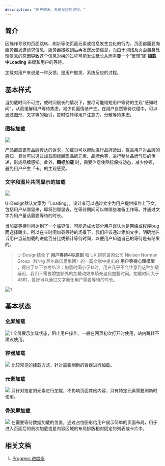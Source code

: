 ```yaml
---
description: "用户触发、系统反应的过程。"
---
```


## 简介
因操作导致的页面跳转、刷新等使页面元素或信息发生变化的行为，页面都需要向服务器发送请求信息，服务器接收到后再发送反馈信息，而由于网络及页面自身处理信息的原因导致这个信息对换的过程可能发生延长从而需要一个“反馈”即 **加载中Loading** 来缓和用户的等待。

加载对用户来说是一种反馈，是用户触发、系统反应的过程。



## 基本样式
当加载时间不可控，或时间很长的情况下，要尽可能缩短用户等待的主观“感知时间”，从而缓解用户等待焦虑，减少负面情绪产生。在用户自然等待过程中，可以通过图形、文字等的吸引，暂时性转移用户注意力，分散等待焦虑。

### 图标加载
![](https://www-s.ucloud.cn/2022/08/31c5cd0d60178682a7ab35f1f029c492_1660736150954.png)

产品都应该有品牌传达的诉求，加载页可以帮助进行品牌透出，提高用户对品牌的感知。具体可以通过加载图标展现品牌元素、品牌色等，进行整体品牌气质的传递，形成品牌感知。此外，**图标加载** 时，需要注意使图标保持动态，减少停顿，避免用户产生「卡」的主观感受。


### 文字和图片共同显示的加载

![](https://www-s.ucloud.cn/2022/08/453f2ad2c0846f48fee1a5661559e302_1660736150956.png)

U-Design默认文案为「Loading」。设计者可以通过文字为用户提供操作上下文。包括用户从哪里来，即将到哪里去，在等待期间可以做哪些准备工作等。并通过文字为用户量话需要等待的时长。

当加载等待时间达到了一个临界值，可能造成大部分用户误认为是网络或程序bug而选择跳出。所以在长时间加载等待的场景下，我们应该通过添加文字，明确地告诉用户当前加载的进度百分比或预计等待时间，以便用户知道自己的等待是有结果的。

> U-Design结合了 **用户等待4秒原则** 和 UX 研究咨询公司 Nielsen Norman Group（NN/g 尼尔森诺曼集团）的一篇文献中提出的 **用户等待心理模型** ，得出了以下参考结论：加载时间小于1s时，用户几乎不会注意到这种加载延迟，我们不需要增加额外的加载动效来填充这段加载时间。加载时间大于4S时，最好可以通过文字量化用户需要等待的时长。

![1](https://www-s.ucloud.cn/2022/08/26fcb5e53e8fbb0d21387447018137e2_1660736150958.png)



## 基本状态
### 全屏加载
![1](https://www-s.ucloud.cn/2022/08/afdc783859a02c6e276842913fa5adbd_1660736150975.png)
全屏展示加载状态，阻止用户操作。一般在网页初次打开时使用，站内跳转不建议使用。

### 容器加载
![](https://www-s.ucloud.cn/2022/08/62441e62098c6dad570209e8b051e42c_1660736150994.png)
比较常见的挂载方式，针对需要刷新的容器进行加载。

### 元素加载
![](https://www-s.ucloud.cn/2022/08/a9c4ace4247f4157d31a0616392ffe02_1660736346820.png)
只针对指定的元素进行加载，不影响页面其他内容，只有特定元素需要刷新时使用。

### 骨架屏加载

![](https://www-s.ucloud.cn/2022/10/856b56b6e671c21691c0b9f60bc15c01_1665224921199.png)
在需要等待数据加载的位置，通过占位图形给用户展示简单的页面布局，用于进入页面后的首次加载或是内容区域的布局排版相对固定的列表或卡片中。



## 相关文档

1. [Progress 进度条](/component/Progress/)
